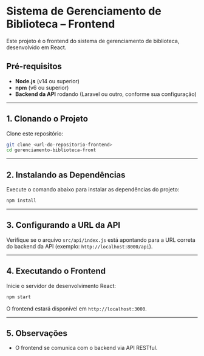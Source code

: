 # Sistema de Gerenciamento de Biblioteca – Frontend

Este projeto é o frontend do sistema de gerenciamento de biblioteca, desenvolvido em React.

## Pré-requisitos

- **Node.js** (v14 ou superior)
- **npm** (v6 ou superior)
- **Backend da API** rodando (Laravel ou outro, conforme sua configuração)

---

## 1. Clonando o Projeto

Clone este repositório:

```bash
git clone <url-do-repositorio-frontend>
cd gerenciamento-biblioteca-front
```

---

## 2. Instalando as Dependências

Execute o comando abaixo para instalar as dependências do projeto:

```bash
npm install
```

---

## 3. Configurando a URL da API

Verifique se o arquivo `src/api/index.js` está apontando para a URL correta do backend da API (exemplo: `http://localhost:8000/api`).

---

## 4. Executando o Frontend

Inicie o servidor de desenvolvimento React:

```bash
npm start
```

O frontend estará disponível em `http://localhost:3000`.

---

## 5. Observações

- O frontend se comunica com o backend via API RESTful.

